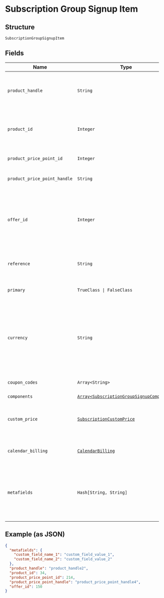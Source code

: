 
# Subscription Group Signup Item

## Structure

`SubscriptionGroupSignupItem`

## Fields

| Name | Type | Tags | Description |
|  --- | --- | --- | --- |
| `product_handle` | `String` | Optional | The API Handle of the product for which you are creating a subscription. Required, unless a `product_id` is given instead. |
| `product_id` | `Integer` | Optional | The Product ID of the product for which you are creating a subscription. You can pass either `product_id` or `product_handle`. |
| `product_price_point_id` | `Integer` | Optional | The ID of the particular price point on the product. |
| `product_price_point_handle` | `String` | Optional | The user-friendly API handle of a product's particular price point. |
| `offer_id` | `Integer` | Optional | Use in place of passing product and component information to set up the subscription with an existing offer. May be either the Chargify ID of the offer or its handle prefixed with `handle:` |
| `reference` | `String` | Optional | The reference value (provided by your app) for the subscription itelf. |
| `primary` | `TrueClass \| FalseClass` | Optional | One of the subscriptions must be marked as primary in the group. |
| `currency` | `String` | Optional | (Optional) If Multi-Currency is enabled and the currency is configured in Chargify, pass it at signup to create a subscription on a non-default currency. Note that you cannot update the currency of an existing subscription. |
| `coupon_codes` | `Array<String>` | Optional | An array for all the coupons attached to the subscription. |
| `components` | [`Array<SubscriptionGroupSignupComponent>`](../../doc/models/subscription-group-signup-component.md) | Optional | - |
| `custom_price` | [`SubscriptionCustomPrice`](../../doc/models/subscription-custom-price.md) | Optional | (Optional) Used in place of `product_price_point_id` to define a custom price point unique to the subscription |
| `calendar_billing` | [`CalendarBilling`](../../doc/models/calendar-billing.md) | Optional | (Optional). Cannot be used when also specifying next_billing_at |
| `metafields` | `Hash[String, String]` | Optional | (Optional) A set of key/value pairs representing custom fields and their values. Metafields will be created “on-the-fly” in your site for a given key, if they have not been created yet. |

## Example (as JSON)

```json
{
  "metafields": {
    "custom_field_name_1": "custom_field_value_1",
    "custom_field_name_2": "custom_field_value_2"
  },
  "product_handle": "product_handle2",
  "product_id": 34,
  "product_price_point_id": 214,
  "product_price_point_handle": "product_price_point_handle4",
  "offer_id": 150
}
```

